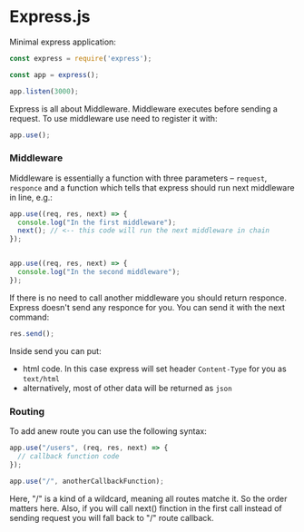 # Express.js

Minimal express application:
``` javascript
const express = require('express');

const app = express();

app.listen(3000);
```

Express is all about Middleware. Middleware executes before sending a request.
To use middleware use need to register it with:
``` javascript
app.use();
```
### Middleware
Middleware is essentially a function with three parameters – `request`, `responce` and a function which tells that express should run next middleware in line, e.g.:
``` javascript
app.use((req, res, next) => {
  console.log("In the first middleware");
  next(); // <-- this code will run the next middleware in chain
});


app.use((req, res, next) => {
  console.log("In the second middleware");
});
```
If there is no need to call another middleware you should return responce. Express doesn't send any responce for you. You can send it with the next command:
``` javascript
res.send();
```
Inside send you can put:
* html code. In this case express will set header `Content-Type` for you as `text/html`
* alternatively, most of other data will be returned as `json`

### Routing
To add anew route you can use the following syntax:
``` javascript
app.use("/users", (req, res, next) => {
  // callback function code
});

app.use("/", anotherCallbackFunction);
```
Here, "/" is a kind of a wildcard, meaning all routes matche it. So the order matters here. Also, if you will call next() finction in the first call instead of sending request you will fall back to "/" route callback.




